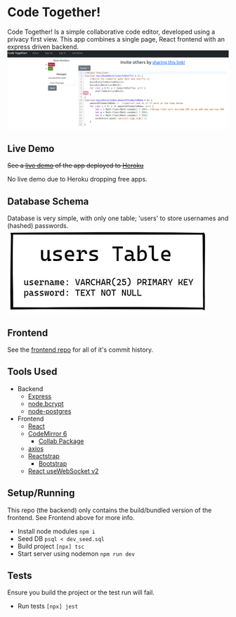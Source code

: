 # Code Together!
Code Together! Is a simple collaborative code editor, developed using a privacy first view. This app combines a single page, React frontend with an express driven backend.
![Screen Shot of the APP](./code_together.png)

## Live Demo
~~See a [live demo](https://code-2gether.herokuapp.com/) of the app deployed to [Heroku](https://www.heroku.com/)~~

No live demo due to Heroku dropping free apps.

## Database Schema
Database is very simple, with only one table; 'users' to store usernames and (hashed) passwords.
![DB Schema](./dbSchema.png)

## Frontend
See the [frontend repo](https://github.com/jonrus/CodeTogether-Frontend) for all of it's commit history.

## Tools Used
- Backend
  - [Express](https://expressjs.com/)
  - [node.bcrypt](https://github.com/kelektiv/node.bcrypt.js)
  - [node-postgres](https://github.com/brianc/node-postgres)
- Frontend
  - [React](https://reactjs.org/)
  - [CodeMirror 6](https://codemirror.net/6/)
    - [Collab Package](https://codemirror.net/6/docs/ref/#collab)
  - [axios](https://github.com/axios/axios)
  - [Reactstrap](https://reactstrap.github.io/)
    - [Bootstrap](https://getbootstrap.com/)
  - [React useWebSocket v2](https://github.com/robtaussig/react-use-websocket)

## Setup/Running
This repo (the backend) only contains the build/bundled version of the frontend. See Frontend above for more info.
- Install node modules ```npm i```
- Seed DB ```psql < dev_seed.sql```
- Build project ```[npx] tsc```
- Start server using nodemon ```npm run dev```

## Tests
Ensure you build the project or the test run will fail.
- Run tests ```[npx] jest```
